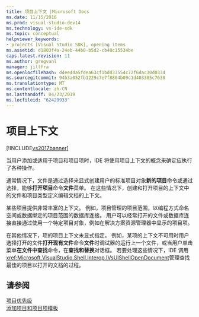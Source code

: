 ```yaml
---
title: 项目上下文 |Microsoft Docs
ms.date: 11/15/2016
ms.prod: visual-studio-dev14
ms.technology: vs-ide-sdk
ms.topic: conceptual
helpviewer_keywords:
- projects [Visual Studio SDK], opening items
ms.assetid: d1803f4a-24eb-44b0-b5d2-cb40c15534be
caps.latest.revision: 11
ms.author: gregvanl
manager: jillfra
ms.openlocfilehash: d4ee4da5fdea63cf1bdd33554c72f6dac30d0334
ms.sourcegitcommit: 94b3a052fb1229c7e7f8804b09c1d403385c7630
ms.translationtype: MT
ms.contentlocale: zh-CN
ms.lasthandoff: 04/23/2019
ms.locfileid: "62429933"
---
```

# <a name="project-context"></a>项目上下文
[!INCLUDE[vs2017banner](../../includes/vs2017banner.md)]

当用户添加或适用于项目和项目项时，IDE 将使用项目上下文的概念来确定应执行了各种操作。  
  
 通常情况下，文件是通过选择来显式创建用户的标准项目对象**新的项目**命令或通过选择，能够**打开项目**命令**文件**菜单。 在这些情况下，创建和打开项目的上下文中的文件和项目类型定义编辑文档的上下文。  
  
 某些项目提供非常丰富的上下文。 例如，项目管理的项目范围，以编程方式命名空间或数据绑定的项目范围的数据库连接。 用户可以经常打开的文件或数据库连接直接通过使用一个特定项目对象，例如在解决方案资源管理器中显示的项目项。  
  
 在其他情况下，项的项目上下文未显式指定。 例如，某项的上下文不可用时用户选择打开的文件**打开现有文件**命令**文件**时调试器的运行上一个文件，或当用户单击菜单**在文件中查找**命令，在**查找和替换**对话框。 若要处理这些情况下，IDE 调用<xref:Microsoft.VisualStudio.Shell.Interop.IVsUIShellOpenDocument>管理查找最佳的项目以打开的文档的过程。  
  
## <a name="see-also"></a>请参阅  
 [项目优先级](../../extensibility/internals/project-priority.md)   
 [添加项目和项目项模板](../../extensibility/internals/adding-project-and-project-item-templates.md)
